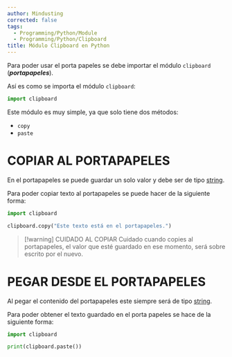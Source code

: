 ```yaml
---
author: Mindusting
corrected: false
tags:
  - Programming/Python/Module
  - Programming/Python/Clipboard
title: Módulo Clipboard en Python
---
```


Para poder usar el porta papeles se debe importar el módulo `clipboard` (***portapapeles***).

Así es como se importa el módulo `clipboard`:

```py
import clipboard
```

Este módulo es muy simple, ya que solo tiene dos métodos:

- `copy`
- `paste`

# COPIAR AL PORTAPAPELES

En el portapapeles se puede guardar un solo valor y debe ser de tipo [string](variables/py_str.md).

Para poder copiar texto al portapapeles se puede hacer de la siguiente forma:

```py
import clipboard

clipboard.copy("Este texto está en el portapapeles.")
```

>[!warning] CUIDADO AL COPIAR
>Cuidado cuando copies al portapapeles, el valor que esté guardado en ese momento, será sobre escrito por el nuevo.

# PEGAR DESDE EL PORTAPAPELES

Al pegar el contenido del portapapeles este siempre será de tipo [string](variables/py_str.md).

Para poder obtener el texto guardado en el porta papeles se hace de la siguiente forma:

```py
import clipboard

print(clipboard.paste())
```
